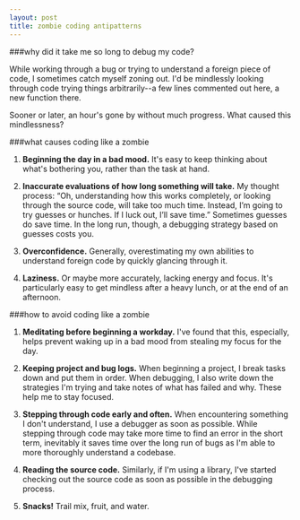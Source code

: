 ```yaml
---
layout: post
title: zombie coding antipatterns
---
```

###why did it take me so long to debug my code?

While working through a bug or trying to understand a foreign piece of code, I sometimes catch myself zoning out. I'd be mindlessly looking through code trying things arbitrarily--a few lines commented out here, a new function there.

Sooner or later, an hour's gone by without much progress. What caused this mindlessness? 

###what causes coding like a zombie

1. **Beginning the day in a bad mood.** It's easy to keep thinking about what's bothering you, rather than the task at hand. 

2. **Inaccurate evaluations of how long something will take.** My thought process: “Oh, understanding how this works completely, or looking through the source code, will take too much time. Instead, I’m going to try guesses or hunches. If I luck out, I’ll save time.” Sometimes guesses do save time. In the long run, though, a debugging strategy based on guesses costs you. 

3. **Overconfidence.** Generally, overestimating my own abilities to understand foreign code by quickly glancing through it. 

4. **Laziness.** Or maybe more accurately, lacking energy and focus. It's particularly easy to get mindless after a heavy lunch, or at the end of an afternoon. 

###how to avoid coding like a zombie

1. **Meditating before beginning a workday.** I've found that this, especially, helps prevent waking up in a bad mood from stealing my focus for the day. 

2. **Keeping project and bug logs.** When beginning a project, I break tasks down and put them in order. When debugging, I also write down the strategies I'm trying and take notes of what has failed and why. These help me to stay focused. 

3. **Stepping through code early and often.** When encountering something I don't understand, I use a debugger as soon as possible. While stepping through code may take more time to find an error in the short term, inevitably it saves time over the long run of bugs as I'm able to more thoroughly understand a codebase. 

4. **Reading the source code.** Similarly, if I'm using a library, I've started checking out the source code as soon as possible in the debugging process. 

5. **Snacks!** Trail mix, fruit, and water. 